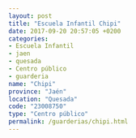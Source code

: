 ```yaml
---
layout: post
title: "Escuela Infantil Chipi"
date: 2017-09-20 20:57:05 +0200
categories:
- Escuela Infantil
- jaen
- quesada
- Centro público
- guarderia
name: "Chipi"
province: "Jaén"
location: "Quesada"
code: "23008750"
type: "Centro público"
permalink: /guarderias/chipi.html
---
```

